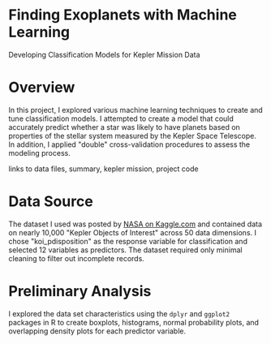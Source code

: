# Finding Exoplanets with Machine Learning

Developing Classification Models for Kepler Mission Data

# Overview

In this project, I explored various machine learning techniques to create and tune classification models. I attempted to create a model that could accurately predict whether a star was likely to have planets based on properties of the stellar system measured by the Kepler Space Telescope. In addition, I applied "double" cross-validation procedures to assess the modeling process.

links to data files, summary, kepler mission, project code

# Data Source

The dataset I used was posted by [NASA on Kaggle.com](https://www.kaggle.com/nasa/kepler-exoplanet-search-results) and contained data on nearly 10,000 "Kepler Objects of Interest" across 50 data dimensions. I chose "koi_pdisposition" as the response variable for classification and selected 12 variables as predictors. The dataset required only minimal cleaning to filter out incomplete records.

# Preliminary Analysis

I explored the data set characteristics using the `dplyr` and `ggplot2` packages in R to create boxplots, histograms, normal probability plots, and overlapping density plots for each predictor variable.
